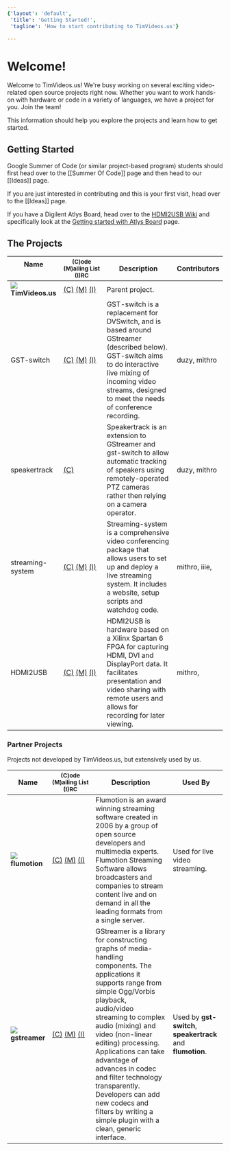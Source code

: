 ```yaml
---
{'layout': 'default', 
 'title': 'Getting Started!',
 'tagline': 'How to start contributing to TimVideos.us'}

---
```


# Welcome!

Welcome to TimVideos.us!  We're busy working on several exciting video-related open source projects right now.  Whether you want to work hands-on with hardware or code in a variety of languages, we have a project for you.  Join the team! 

This information should help you explore the projects and learn how to get started.

## Getting Started

Google Summer of Code (or similar project-based program) students should first head over to the [[Summer Of Code]] page and then head to our [[Ideas]] page.

If you are just interested in contributing and this is your first visit, head over to the [[Ideas]] page.

If you have a Digilent Atlys Board, head over to the [HDMI2USB Wiki](https://github.com/timvideos/HDMI2USB/wiki) and specifically look at the [Getting started with Atlys Board](https://github.com/timvideos/HDMI2USB/wiki/Getting-Started-with-an-Atlys-Board) page.

## The Projects

| Name &nbsp;&nbsp;&nbsp;&nbsp;&nbsp;&nbsp;&nbsp;&nbsp;&nbsp;&nbsp;&nbsp;&nbsp;&nbsp;&nbsp;&nbsp;&nbsp;&nbsp;&nbsp;&nbsp;&nbsp;&nbsp;&nbsp; | <small>(C)ode<br>(M)ailing&nbsp;List<br>(I)RC</small>| Description | Contributors |
| -------- | ---------------------------------------------------- | ------------ | ----------- |
| <img src="http://code.timvideos.us/favicon.ico" class="favicon"> **TimVideos.us** | [(C)](http://github.com/timvideos) [(M)](https://groups.google.com/group/timvideos) [(I)](irc://irc.freenode.org/#timvideos) | Parent project. | |
| GST-switch       | [(C)](http://github.com/timvideos/gst-switch)&nbsp;[(M)](https://groups.google.com/group/gst-switch)&nbsp;[(I)](irc://irc.freenode.org/#gst-switch)  | GST-switch is a replacement for DVSwitch, and is based around GStreamer (described below). GST-switch aims to do interactive live mixing of incoming video streams, designed to meet the needs of conference recording. | duzy, mithro |
| speakertrack     | [(C)](http://github.com/timvideos/gst-switch) | Speakertrack is an extension to GStreamer and gst-switch to allow automatic tracking of speakers using remotely-operated PTZ cameras rather then relying on a camera operator. | duzy, mithro |
| streaming-system | [(C)](http://github.com/timvideos/streaming-system) [(M)](https://groups.google.com/group/timvideos) [(I)](irc://irc.freenode.org/#timvideos) | Streaming-system is a comprehensive video conferencing package that allows users to set up and deploy a live streaming system. It includes a website, setup scripts and watchdog code. | mithro, iiie, |
| HDMI2USB         | [(C)](http://github.com/timvideos/HDMI2USB) [(M)](http://github.com/timvideos/HDMI2USB) [(I)](irc://irc.freenode.org/#irc) | HDMI2USB is hardware based on a Xilinx Spartan 6 FPGA for capturing HDMI, DVI and DisplayPort data. It facilitates presentation and video sharing with remote users and allows for recording for later viewing.  | mithro, |

### Partner Projects

Projects not developed by TimVideos.us, but extensively used by us.

| Name     | <small>(C)ode<br>(M)ailing&nbsp;List<br>(I)RC</small>| Description | Used By |
| -------- | ---------------------------------------------------- | ----------- | ------- |
| <img src="http://www.flumotion.com/media/images/favicon.png" class="favicon"> **flumotion**  | [(C)](https://code.flumotion.com/cgit/) [(M)](http://lists.fluendo.com/mailman/listinfo) [(I)](irc://irc.freenode.org/#fluendo) | Flumotion is an award winning streaming software created in 2006 by a group of open source developers and multimedia experts. Flumotion Streaming Software allows broadcasters and companies to stream content live and on demand in all the leading formats from a single server. | Used for live video streaming. |
| <img src="http://gstreamer.freedesktop.org/images/favicon.png" class="favicon"> **gstreamer**  | [(C)](http://cgit.freedesktop.org/gstreamer) [(M)](http://gstreamer.freedesktop.org/lists/) [(I)](irc://irc.freenode.org/#gstreamer) | GStreamer is a library for constructing graphs of media-handling components. The applications it supports range from simple Ogg/Vorbis playback, audio/video streaming to complex audio (mixing) and video (non-linear editing) processing. Applications can take advantage of advances in codec and filter technology transparently. Developers can add new codecs and filters by writing a simple plugin with a clean, generic interface. | Used by **gst-switch**, **speakertrack** and **flumotion**. |